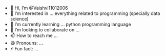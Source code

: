 - 👋 Hi, I’m @Vaishvi11012006
- 👀 I’m interested in ... everything related to programming (specially data science)
- 🌱 I’m currently learning ... python programming language
- 💞️ I’m looking to collaborate on ...
- 📫 How to reach me ...
- 😄 Pronouns: ...
- ⚡ Fun fact: ...

<!---
Vaishvi11012006/Vaishvi11012006 is a ✨ special ✨ repository because its `README.md` (this file) appears on your GitHub profile.
You can click the Preview link to take a look at your changes.
--->
